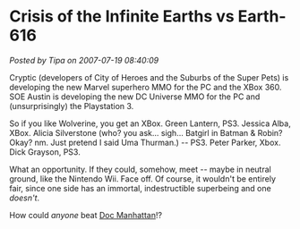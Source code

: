 # Crisis of the Infinite Earths vs Earth-616

*Posted by Tipa on 2007-07-19 08:40:09*

Cryptic (developers of City of Heroes and the Suburbs of the Super Pets) is developing the new Marvel superhero MMO for the PC and the XBox 360. SOE Austin is developing the new DC Universe MMO for the PC and (unsurprisingly) the Playstation 3.

So if you like Wolverine, you get an XBox. Green Lantern, PS3. Jessica Alba, XBox. Alicia Silverstone (who? you ask... sigh... Batgirl in Batman & Robin? Okay? nm. Just pretend I said Uma Thurman.) -- PS3. Peter Parker, Xbox. Dick Grayson, PS3.

What an opportunity. If they could, somehow, meet -- maybe in neutral ground, like the Nintendo Wii. Face off. Of course, it wouldn't be entirely fair, since one side has an immortal, indestructible superbeing and one *doesn't*.

How could *anyone* beat [Doc Manhattan](http://en.wikipedia.org/wiki/Doctor_Manhattan)!?
